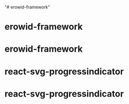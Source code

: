 "# erowid-framework" 
# erowid-framework
# erowid-framework
# react-svg-progressindicator
# react-svg-progressindicator
